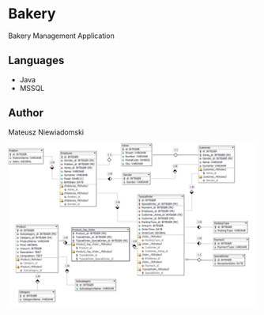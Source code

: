 # Bakery
Bakery Management Application
## Languages
- Java
- MSSQL
## Author
Mateusz Niewiadomski

![DBS](BakeryDBD.png)